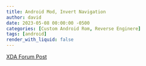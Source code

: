 ```yaml
---
title: Android Mod, Invert Navigation
author: david
date: 2023-05-08 00:00:00 -0500
categories: [Custom Android Rom, Reverse Enginere]
tags: [android]
render_with_liquid: false
---
```


[XDA Forum Post](https://forum.xda-developers.com/t/official-lineageos-18-1-for-the-moto-z2-play.4456633/page-5#post-88512093)
